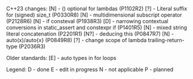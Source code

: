 C++23 changes:
[N] - () optional for lambdas (P1102R2)
[?] - Literal suffix for (signed) size_t (P0330R8)
[N] - multidimensional subscript operator (P2128R6)
[N] - if consteval (P1938R3)
[D] - narrowing contextual conversions in static_assert and constexpr if (P1401R5)
[N] - mixed string literal concatenation (P2201R1)
[N?] - deducing this (P0847R7)
[N] - auto(x)/auto{x} (P0849R8)
[?] - change scope of lambda trailing-return-type (P2036R3)

Older standards:
[E] - auto types in for loops

Legend:
D - done
E - edit in progress
N - not applicable
P - planned
